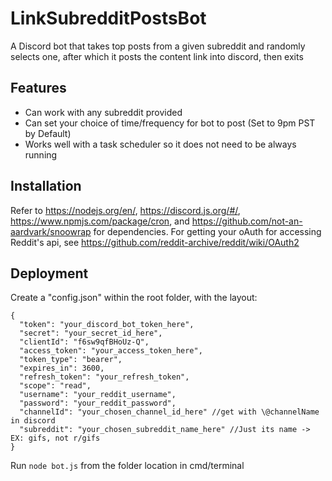 # LinkSubredditPostsBot
A Discord bot that takes top posts from a given subreddit and randomly selects one, after which it posts the content link into discord, then exits

## Features
* Can work with any subreddit provided
* Can set your choice of time/frequency for bot to post (Set to 9pm PST by Default)
* Works well with a task scheduler so it does not need to be always running

## Installation

Refer to https://nodejs.org/en/, https://discord.js.org/#/, https://www.npmjs.com/package/cron, and https://github.com/not-an-aardvark/snoowrap for dependencies.  For getting your oAuth for accessing Reddit's api, see https://github.com/reddit-archive/reddit/wiki/OAuth2

## Deployment

Create a "config.json" within the root folder, with the layout:
```
{
  "token": "your_discord_bot_token_here",
  "secret": "your_secret_id_here",
  "clientId": "f6sw9qfBHoUz-Q",
  "access_token": "your_access_token_here",
  "token_type": "bearer",
  "expires_in": 3600,
  "refresh_token": "your_refresh_token",
  "scope": "read",
  "username": "your_reddit_username",
  "password": "your_reddit_password",
  "channelId": "your_chosen_channel_id_here" //get with \@channelName in discord
  "subreddit": "your_chosen_subreddit_name_here" //Just its name -> EX: gifs, not r/gifs
}
```

Run ```node bot.js``` from the folder location in cmd/terminal

